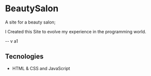 # BeautySalon
 A site for a beauty salon;

 I Created this Site to evolve my experience in the programming world.

-- v a1

## Tecnologies
- HTML & CSS and JavaScript